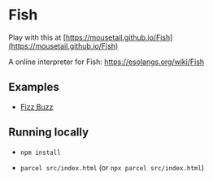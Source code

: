 # Fish

Play with this at [https://mousetail.github.io/Fish](https://mousetail.github.io/Fish)

A online interpreter for Fish: https://esolangs.org/wiki/Fish

## Examples

* [Fizz Buzz](https://mousetail.github.io/Fish/#eyJ0ZXh0IjoiMHZvYSAgICAgICAgICAgICAgICAgICAgICAgICAgICB+Lz89MDpcXFxuIHZvYSAgICAgICAgICAgIG9vb28nQnV6eid+PCAgICAgL1xuID4xKzphYSoxKz0/Ozo6NSU6ezMlOkAqP1xcPy8nenppRidvb29vL1xuIF5vYSAgICAgICAgICAgICAgICAgbjp+fi8iLCJpbnB1dCI6IiIsInN0YWNrIjoiIiwibW9kZSI6Im51bWJlcnMifQ==)

## Running locally

* `npm install`

* `parcel src/index.html` (or `npx parcel src/index.html`)


